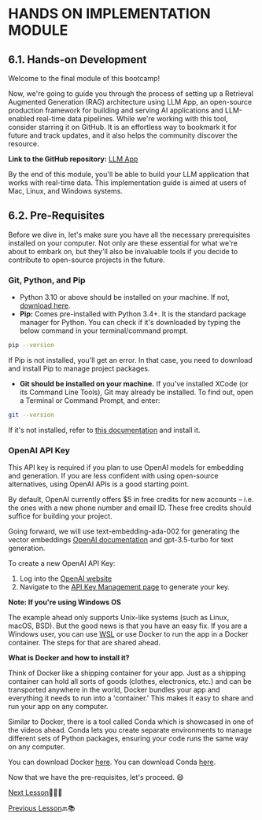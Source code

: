 # HANDS ON IMPLEMENTATION MODULE

## 6.1. Hands-on Development

Welcome to the final module of this bootcamp!

Now, we're going to guide you through the process of setting up a Retrieval Augmented Generation (RAG) architecture using LLM App, an open-source production framework for building and serving AI applications and LLM-enabled real-time data pipelines. While we're working with this tool, consider starring it on GitHub. It is an effortless way to bookmark it for future and track updates, and it also helps the community discover the resource.

**Link to the GitHub repository:** [LLM App](https://github.com/pathwaycom/llm-app)

By the end of this module, you'll be able to build your LLM application that works with real-time data. This implementation guide is aimed at users of Mac, Linux, and Windows systems.

## 6.2. Pre-Requisites

Before we dive in, let's make sure you have all the necessary prerequisites installed on your computer. Not only are these essential for what we're about to embark on, but they'll also be invaluable tools if you decide to contribute to open-source projects in the future.

### Git, Python, and Pip

- Python 3.10 or above should be installed on your machine. If not, [download here](https://www.python.org/downloads/).
- **Pip:** Comes pre-installed with Python 3.4+. It is the standard package manager for Python. You can check if it's downloaded by typing the below command in your terminal/command prompt.

```bash
pip --version
```

If Pip is not installed, you'll get an error. In that case, you need to download and install Pip to manage project packages.
- **Git should be installed on your machine.** If you've installed XCode (or its Command Line Tools), Git may already be installed. To find out, open a Terminal or Command Prompt, and enter:

```bash
git --version
```

If it's not installed, refer to [this documentation](https://git-scm.com/book/en/v2/Getting-Started-Installing-Git) and install it.

### OpenAI API Key

This API key is required if you plan to use OpenAI models for embedding and generation. If you are less confident with using open-source alternatives, using OpenAI APIs is a good starting point.

By default, OpenAI currently offers $5 in free credits for new accounts – i.e. the ones with a new phone number and email ID. These free credits should suffice for building your project.

Going forward, we will use text-embedding-ada-002 for generating the vector embeddings [OpenAI documentation](https://openai.com/blog/new-and-improved-embedding-model) and gpt-3.5-turbo for text generation.

To create a new OpenAI API Key:

1. Log into the [OpenAI website](https://platform.openai.com/login?launch)
2. Navigate to the [API Key Management page](https://platform.openai.com/account/api-keys) to generate your key.

**Note: If you're using Windows OS**

The example ahead only supports Unix-like systems (such as Linux, macOS, BSD). But the good news is that you have an easy fix. If you are a Windows user, you can use [WSL](https://learn.microsoft.com/en-us/windows/wsl/install) or use Docker to run the app in a Docker container. The steps for that are shared ahead.

**What is Docker and how to install it?**

Think of Docker like a shipping container for your app. Just as a shipping container can hold all sorts of goods (clothes, electronics, etc.) and can be transported anywhere in the world, Docker bundles your app and everything it needs to run into a 'container.' This makes it easy to share and run your app on any computer.

Similar to Docker, there is a tool called Conda which is showcased in one of the videos ahead. Conda lets you create separate environments to manage different sets of Python packages, ensuring your code runs the same way on any computer.

You can download Docker [here](https://www.docker.com/get-started).
You can download Conda [here](https://docs.conda.io/en/latest/miniconda.html).

Now that we have the pre-requisites, let's proceed. 😄

[Next Lesson](../Level-6/HANDS-ON-IMPLEMENTATION-MODULE-Part-2.md)📖👣🔜

[Previous Lesson](../Level-5/LLM-Architecture-and-RAG-Part-6.md)🔙📚

